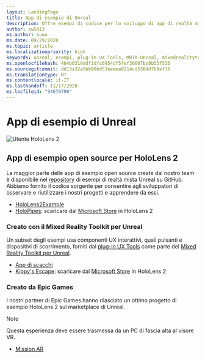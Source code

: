 ```yaml
---
layout: LandingPage
title: App di esempio di Unreal
description: Offre esempi di codice per lo sviluppo di app di realtà mista.
author: sw5813
ms.author: suwu
ms.date: 09/29/2020
ms.topic: article
ms.localizationpriority: high
keywords: unreal, esempi, plug-in UX Tools, MRTK-Unreal, mixedrealitytoolkit, mixedrealitytoolkit-unreal, unreal engine, open source, visore VR realtà mista, visore VR di windows mixed reality, visore per realtà virtuale
ms.openlocfilehash: 404b0319ddf1dfc6954df5fef30607bc0b53f536
ms.sourcegitcommit: dd13a32a5bb90bd53eeeea8214cd5384d7b9ef76
ms.translationtype: HT
ms.contentlocale: it-IT
ms.lasthandoff: 11/17/2020
ms.locfileid: "94679790"
---
```

# <a name="unreal-sample-apps"></a>App di esempio di Unreal

![Utente HoloLens 2](images/unreal-developer.jpg)

## <a name="hololens-2-open-source-sample-apps"></a>App di esempio open source per HoloLens 2

La maggior parte delle app di esempio open source create dal nostro team è disponibile nel [repository](https://github.com/microsoft/MixedReality-Unreal-Samples) di esempi di realtà mista Unreal su GitHub. Abbiamo fornito il codice sorgente per consentire agli sviluppatori di osservare e riutilizzare i nostri progetti e apprendere da essi.

* [HoloLens2Example](https://github.com/microsoft/MixedReality-Unreal-Samples/tree/master/HoloLens2Example) 
* [HoloPipes](https://github.com/microsoft/MixedReality-Unreal-HoloPipes): scaricare dal [Microsoft Store](https://www.microsoft.com/en-us/p/holopipes/9mszb3nnrxn9) in HoloLens 2

### <a name="made-with-the-mixed-reality-toolkit-for-unreal"></a>Creato con il Mixed Reality Toolkit per Unreal

Un subset degli esempi usa componenti UX interattivi, quali pulsanti e dispositivi di scorrimento, forniti dal [plug-in UX Tools](https://aka.ms/uxt-unreal) come parte del [Mixed Reality Toolkit per Unreal](https://aka.ms/mrtk-unreal).

* [App di scacchi](https://github.com/microsoft/MixedReality-Unreal-Samples/tree/master/ChessApp)
* [Kippy's Escape](unreal-kippys-escape.md): scaricare dal [Microsoft Store](https://www.microsoft.com/en-us/p/kippys-escape/9nbd7gl86vkd) in HoloLens 2

### <a name="made-by-epic-games"></a>Creato da Epic Games

I nostri partner di Epic Games hanno rilasciato un ottimo progetto di esempio HoloLens 2 sul marketplace di Unreal. 

> [!NOTE] 
> Questa esperienza deve essere trasmessa da un PC di fascia alta al visore VR.

* [Mission AR](https://docs.unrealengine.com/en-US/Resources/Showcases/MissionAR/index.html)

